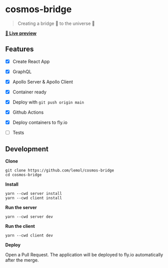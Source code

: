 # cosmos-bridge

> Creating a bridge 🚀 to the universe 🌌

**[🚀 Live preview](https://cosmos-bridge-client.fly.dev)**

## Features

- [x] Create React App

- [x] GraphQL

- [x] Apollo Server & Apollo Client

- [x] Container ready

- [x] Deploy with `git push origin main`

- [x] Github Actions

- [x] Deploy containers to fly.io

- [ ] Tests


## Development

**Clone**

```
git clone https://github.com/lemol/cosmos-bridge
cd cosmos-bridge
```

**Install**

```
yarn --cwd server install
yarn --cwd client install
```

**Run the server**

```
yarn --cwd server dev
```

**Run the client**

```
yarn --cwd client dev
```

**Deploy**

Open a Pull Request. The application will be deployed to fly.io automatically after the merge.

